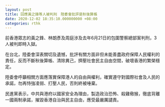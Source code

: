 ```yaml
---
layout: post
title: 回應黃之鋒等人被判刑　陸委會批評是秋後算帳
date: 2020-12-02 18:35:10.000000000 +08:00
categories: rthk
---
```


前香港眾志的黃之鋒、林朗彥及周庭涉及去年6月21日的包圍警察總部案判刑，3人被判即時入獄。

在台北，陸委會深表關切及遺憾，批評有關方面非但未能善盡政府保障人民權利的責任，反而不斷秋後算帳、清除異己，擠壓社會民主自由空間，破壞香港的繁榮穩定。

陸委會呼籲相關方面應落實保障港人的自由與權利，確實遵守對國際社會及人民的承諾，勿再恃強凌弱、打壓人民，否則終被唾棄。

民進黨表示，中共與港府以國家安全為理由，製造政治恐怖、殺雞儆猴，徹底背離一國兩制承諾，摧毀香港自治與民主自由，應受最嚴厲譴責。
